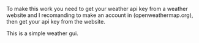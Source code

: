 To make this work you need to get your weather api key from a weather website and I recomanding to make an account in (openweathermap.org), then get your api key from the website.

This is a simple weather gui.
